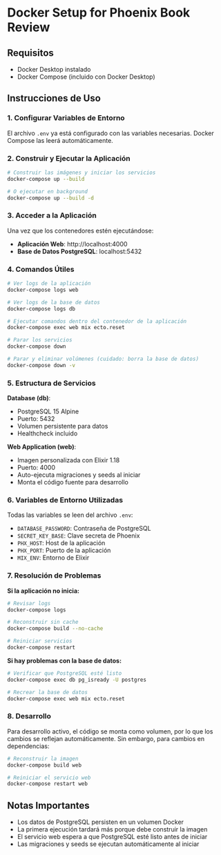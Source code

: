 # Docker Setup for Phoenix Book Review

## Requisitos
- Docker Desktop instalado
- Docker Compose (incluido con Docker Desktop)

## Instrucciones de Uso

### 1. Configurar Variables de Entorno
El archivo `.env` ya está configurado con las variables necesarias. Docker Compose las leerá automáticamente.

### 2. Construir y Ejecutar la Aplicación
```bash
# Construir las imágenes y iniciar los servicios
docker-compose up --build

# O ejecutar en background
docker-compose up --build -d
```

### 3. Acceder a la Aplicación
Una vez que los contenedores estén ejecutándose:
- **Aplicación Web**: http://localhost:4000
- **Base de Datos PostgreSQL**: localhost:5432

### 4. Comandos Útiles

```bash
# Ver logs de la aplicación
docker-compose logs web

# Ver logs de la base de datos
docker-compose logs db

# Ejecutar comandos dentro del contenedor de la aplicación
docker-compose exec web mix ecto.reset

# Parar los servicios
docker-compose down

# Parar y eliminar volúmenes (cuidado: borra la base de datos)
docker-compose down -v
```

### 5. Estructura de Servicios

**Database (db)**:
- PostgreSQL 15 Alpine
- Puerto: 5432
- Volumen persistente para datos
- Healthcheck incluido

**Web Application (web)**:
- Imagen personalizada con Elixir 1.18
- Puerto: 4000
- Auto-ejecuta migraciones y seeds al iniciar
- Monta el código fuente para desarrollo

### 6. Variables de Entorno Utilizadas

Todas las variables se leen del archivo `.env`:
- `DATABASE_PASSWORD`: Contraseña de PostgreSQL
- `SECRET_KEY_BASE`: Clave secreta de Phoenix
- `PHX_HOST`: Host de la aplicación
- `PHX_PORT`: Puerto de la aplicación
- `MIX_ENV`: Entorno de Elixir

### 7. Resolución de Problemas

**Si la aplicación no inicia:**
```bash
# Revisar logs
docker-compose logs

# Reconstruir sin cache
docker-compose build --no-cache

# Reiniciar servicios
docker-compose restart
```

**Si hay problemas con la base de datos:**
```bash
# Verificar que PostgreSQL esté listo
docker-compose exec db pg_isready -U postgres

# Recrear la base de datos
docker-compose exec web mix ecto.reset
```

### 8. Desarrollo

Para desarrollo activo, el código se monta como volumen, por lo que los cambios se reflejan automáticamente. Sin embargo, para cambios en dependencias:

```bash
# Reconstruir la imagen
docker-compose build web

# Reiniciar el servicio web
docker-compose restart web
```

## Notas Importantes

- Los datos de PostgreSQL persisten en un volumen Docker
- La primera ejecución tardará más porque debe construir la imagen
- El servicio web espera a que PostgreSQL esté listo antes de iniciar
- Las migraciones y seeds se ejecutan automáticamente al iniciar